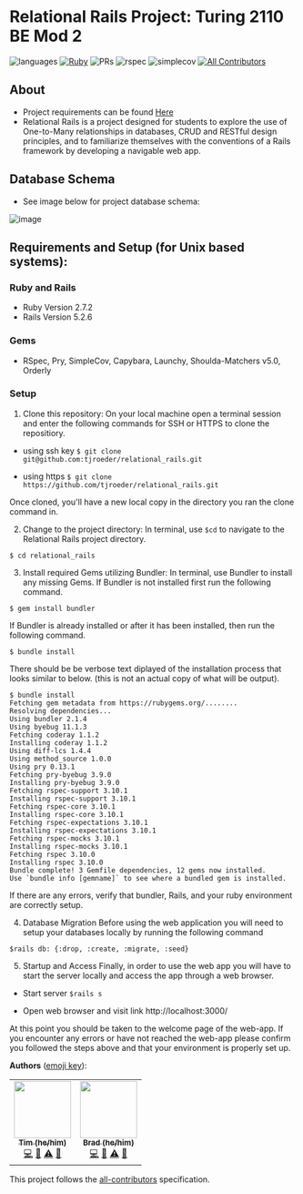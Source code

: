 # Relational Rails Project: Turing 2110 BE Mod 2

![languages](https://img.shields.io/github/languages/top/tjroeder/relational_rails?color=red)
[![Ruby](https://github.com/tjroeder/relational_rails/actions/workflows/tests.yml/badge.svg)](https://github.com/tjroeder/relational_rails/actions/workflows/tests.yml)
![PRs](https://img.shields.io/github/issues-pr-closed/tjroeder/relational_rails)
![rspec](https://img.shields.io/gem/v/rspec?color=blue&label=rspec)
![simplecov](https://img.shields.io/gem/v/simplecov?color=blue&label=simplecov) <!-- ALL-CONTRIBUTORS-BADGE:START - Do not remove or modify this section -->
[![All Contributors](https://img.shields.io/badge/contributors-2-orange.svg?style=flat)](#contributors-)
<!-- ALL-CONTRIBUTORS-BADGE:END -->

## About
- Project requirements can be found [Here](https://backend.turing.edu/module2/projects/relational_rails)
- Relational Rails is a project designed for students to explore the use of One-to-Many relationships in databases, CRUD and RESTful design principles, and to familiarize themselves with the conventions of a Rails framework by developing a navigable web app.

## Database Schema
- See image below for project database schema:

![image](https://user-images.githubusercontent.com/78194232/144355664-0c073ec2-161e-4dde-8569-1324766d7bc3.png)

## Requirements and Setup (for Unix based systems):

### Ruby and Rails
- Ruby Version 2.7.2
- Rails Version 5.2.6

### Gems
- RSpec, Pry, SimpleCov, Capybara, Launchy, Shoulda-Matchers v5.0, Orderly

### Setup
1. Clone this repository:
On your local machine open a terminal session and enter the following commands for SSH or HTTPS to clone the repositiory.


- using ssh key
`$ git clone git@github.com:tjroeder/relational_rails.git`

- using https
`$ git clone https://github.com/tjroeder/relational_rails.git`

Once cloned, you'll have a new local copy in the directory you ran the clone command in.

2. Change to the project directory:
In terminal, use `$cd` to navigate to the Relational Rails project directory.

`$ cd relational_rails`

3. Install required Gems utilizing Bundler:
In terminal, use Bundler to install any missing Gems. If Bundler is not installed first run the following command.

`$ gem install bundler`

If Bundler is already installed or after it has been installed, then run the following command.

`$ bundle install`

There should be be verbose text diplayed of the installation process that looks similar to below. (this is not an actual copy of what will be output).

```
$ bundle install
Fetching gem metadata from https://rubygems.org/........
Resolving dependencies...
Using bundler 2.1.4
Using byebug 11.1.3
Fetching coderay 1.1.2
Installing coderay 1.1.2
Using diff-lcs 1.4.4
Using method_source 1.0.0
Using pry 0.13.1
Fetching pry-byebug 3.9.0
Installing pry-byebug 3.9.0
Fetching rspec-support 3.10.1
Installing rspec-support 3.10.1
Fetching rspec-core 3.10.1
Installing rspec-core 3.10.1
Fetching rspec-expectations 3.10.1
Installing rspec-expectations 3.10.1
Fetching rspec-mocks 3.10.1
Installing rspec-mocks 3.10.1
Fetching rspec 3.10.0
Installing rspec 3.10.0
Bundle complete! 3 Gemfile dependencies, 12 gems now installed.
Use `bundle info [gemname]` to see where a bundled gem is installed.
```
If there are any errors, verify that bundler, Rails, and your ruby environment are correctly setup.

4. Database Migration
Before using the web application you will need to setup your databases locally by running the following command

`$rails db: {:drop, :create, :migrate, :seed}`

5. Startup and Access
Finally, in order to use the web app you will have to start the server locally and access the app through a web browser. 
- Start server
`$rails s`

- Open web browser and visit link
    http://localhost:3000/
    
At this point you should be taken to the welcome page of the web-app. If you encounter any errors or have not reached the web-app please confirm you followed the steps above and that your environment is properly set up.

**Authors** ([emoji key](https://allcontributors.org/docs/en/emoji-key)):

<!-- ALL-CONTRIBUTORS-LIST:START - Do not remove or modify this section -->
<!-- prettier-ignore-start -->
<!-- markdownlint-disable -->
<table>
  <tr>
    <td align="center"><a href="https://github.com/tjroeder"><img src="https://avatars.githubusercontent.com/u/78194232?v=4" width="100px;" alt=""/><br /><sub><b>Tim (he/him)</b></sub></a><br /><a href="https://github.com/tjroeder/relational_rails/commits?author=tjroeder" title="Code">💻</a> <a href="#ideas-tjroeder" title="Ideas, Planning, & Feedback">🤔</a> <a href="https://github.com/tjroeder/relational_rails/commits?author=tjroeder" title="Tests">⚠️</a> <a href="https://github.com/tjroeder/relational_rails/pulls?q=is%3Apr+reviewed-by%3Atjroeder" title="Reviewed Pull Requests">👀</a></td>
    <td align="center"><a href="https://github.com/jbreit88"><img src="https://avatars.githubusercontent.com/u/88853324?v=4?s=100" width="100px;" alt=""/><br /><sub><b>Brad (he/him)</b></sub></a><br /><a href="https://github.com/tjroeder/relational_rails/commits?author=jbreit88" title="Code">💻</a> <a href="#ideas-jbreit88" title="Ideas, Planning, & Feedback">🤔</a> <a href="https://github.com/tjroeder/relational_rails/commits?author=jbreit88" title="Tests">⚠️</a> <a href="https://github.com/tjroeder/relational_rails/pulls?q=is%3Apr+reviewed-by%3Ajbreit88" title="Reviewed Pull Requests">👀</a></td>
  </tr>
</table>

<!-- markdownlint-restore -->
<!-- prettier-ignore-end -->

<!-- ALL-CONTRIBUTORS-LIST:END -->

This project follows the [all-contributors](https://github.com/all-contributors/all-contributors) specification.
<!--
* System dependencies

* Configuration

* Database creation

* Database initialization

* How to run the test suite

* Services (job queues, cache servers, search engines, etc.)

* Deployment instructions
-->
